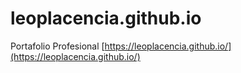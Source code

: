 # leoplacencia.github.io
Portafolio Profesional [https://leoplacencia.github.io/](https://leoplacencia.github.io/)
